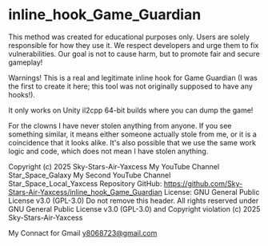 # inline_hook_Game_Guardian

This method was created for educational purposes only. Users are solely responsible for how they use it. We respect developers and urge them to fix vulnerabilities. Our goal is not to cause harm, but to promote fair and secure gameplay!

Warnings! This is a real and legitimate inline hook for Game Guardian (I was the first to create it here; this tool was not originally supposed to have any hooks!).

It only works on Unity il2cpp 64-bit builds where you can dump the game!

For the clowns I have never stolen anything from anyone. If you see something similar, it means either someone actually stole from me, or it is a coincidence that it looks alike. It's also possible that we use the same work logic and code, which does not mean I have stolen anything.

Copyright (c) 2025 Sky-Stars-Air-Yaxcess My YouTube Channel Star_Space_Galaxy My Second YouTube Channel Star_Space_Local_Yaxcess
Repository GitHub: https://github.com/Sky-Stars-Air-Yaxcess/inline_hook_Game_Guardian
License: GNU General Public License v3.0 (GPL-3.0)
Do not remove this header. All rights reserved under GNU General Public License v3.0 (GPL-3.0) and Copyright violation (c) 2025 Sky-Stars-Air-Yaxcess

My Connact for Gmail y8068723@gmail.com
